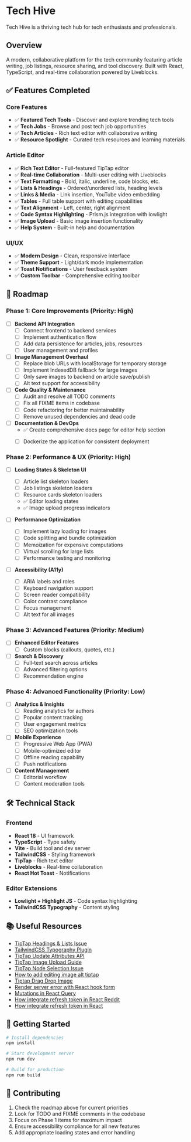# Tech Hive

Tech Hive is a thriving tech hub for tech enthusiasts and professionals.

## Overview

A modern, collaborative platform for the tech community featuring article writing, job listings, resource sharing, and tool discovery. Built with React, TypeScript, and real-time collaboration powered by Liveblocks.

## ✅ Features Completed

### Core Features
- ✅ **Featured Tech Tools** - Discover and explore trending tech tools
- ✅ **Tech Jobs** - Browse and post tech job opportunities  
- ✅ **Tech Articles** - Rich text editor with collaborative writing
- ✅ **Resource Spotlight** - Curated tech resources and learning materials

### Article Editor
- ✅ **Rich Text Editor** - Full-featured TipTap editor
- ✅ **Real-time Collaboration** - Multi-user editing with Liveblocks
- ✅ **Text Formatting** - Bold, italic, underline, code blocks, etc.
- ✅ **Lists & Headings** - Ordered/unordered lists, heading levels
- ✅ **Links & Media** - Link insertion, YouTube video embedding
- ✅ **Tables** - Full table support with editing capabilities
- ✅ **Text Alignment** - Left, center, right alignment
- ✅ **Code Syntax Highlighting** - Prism.js integration with lowlight
- ✅ **Image Upload** - Basic image insertion functionality
- ✅ **Help System** - Built-in help and documentation

### UI/UX
- ✅ **Modern Design** - Clean, responsive interface
- ✅ **Theme Support** - Light/dark mode implementation
- ✅ **Toast Notifications** - User feedback system
- ✅ **Custom Toolbar** - Comprehensive editing toolbar

## 🚧 Roadmap

### Phase 1: Core Improvements (Priority: High)
- [ ] **Backend API Integration**
  - [ ] Connect frontend to backend services
  - [ ] Implement authentication flow
  - [ ] Add data persistence for articles, jobs, resources
  - [ ] User management and profiles

- [ ] **Image Management Overhaul**
  - [ ] Replace blob URLs with localStorage for temporary storage
  - [ ] Implement IndexedDB fallback for large images
  - [ ] Only save images to backend on article save/publish
  - [ ] Alt text support for accessibility

- [ ] **Code Quality & Maintenance**
  - [ ] Audit and resolve all TODO comments
  - [ ] Fix all FIXME items in codebase
  - [ ] Code refactoring for better maintainability
  - [ ] Remove unused dependencies and dead code

- [ ] **Documentation & DevOps**
  - ✅ Create comprehensive docs page for editor help section
  - [ ] Dockerize the application for consistent deployment
  

### Phase 2: Performance & UX (Priority: High)
- [ ] **Loading States & Skeleton UI**
  - [ ] Article list skeleton loaders
  - [ ] Job listings skeleton loaders  
  - [ ] Resource cards skeleton loaders
  - ✅ Editor loading states
  - ✅ Image upload progress indicators

- [ ] **Performance Optimization**
  - [ ] Implement lazy loading for images
  - [ ] Code splitting and bundle optimization
  - [ ] Memoization for expensive computations
  - [ ] Virtual scrolling for large lists
  - [ ] Performance testing and monitoring

- [ ] **Accessibility (A11y)**
  - [ ] ARIA labels and roles
  - [ ] Keyboard navigation support
  - [ ] Screen reader compatibility
  - [ ] Color contrast compliance
  - [ ] Focus management
  - [ ] Alt text for all images

### Phase 3: Advanced Features (Priority: Medium)
- [ ] **Enhanced Editor Features**
  - [ ] Custom blocks (callouts, quotes, etc.)

- [ ] **Search & Discovery**
  - [ ] Full-text search across articles
  - [ ] Advanced filtering options
  - [ ] Recommendation engine

### Phase 4: Advanced Functionality (Priority: Low)
- [ ] **Analytics & Insights**
  - [ ] Reading analytics for authors
  - [ ] Popular content tracking
  - [ ] User engagement metrics
  - [ ] SEO optimization tools

- [ ] **Mobile Experience**
  - [ ] Progressive Web App (PWA)
  - [ ] Mobile-optimized editor
  - [ ] Offline reading capability
  - [ ] Push notifications

- [ ] **Content Management**
  - [ ] Editorial workflow
  - [ ] Content moderation tools

## 🛠 Technical Stack

### Frontend
- **React 18** - UI framework
- **TypeScript** - Type safety
- **Vite** - Build tool and dev server
- **TailwindCSS** - Styling framework
- **TipTap** - Rich text editor
- **Liveblocks** - Real-time collaboration
- **React Hot Toast** - Notifications

### Editor Extensions
- **Lowlight + Highlight JS** - Code syntax highlighting
- **TailwindCSS Typography** - Content styling

## 📚 Useful Resources

- [TipTap Headings & Lists Issue](https://stackoverflow.com/questions/78057571/why-isnt-the-headings-and-lists-working-in-tiptap)
- [TailwindCSS Typography Plugin](https://github.com/tailwindlabs/tailwindcss-typography)
- [TipTap Update Attributes API](https://tiptap.dev/docs/editor/api/commands/nodes-and-marks/update-attributes)
- [TipTap Image Upload Guide](https://stackoverflow.com/questions/78147060/how-to-upload-inserted-images-with-image-extension-in-tiptap)
- [TipTap Node Selection Issue](https://stackoverflow.com/questions/78161917/updating-attributes-on-the-image-caused-the-node-to-be-deselected-in-tiptap)
- [How to add editing image alt tiptap](https://angelika.me/2023/02/26/how-to-add-editing-image-alt-text-tiptap/)
- [Tiptap Drag Drop Image](https://www.codemzy.com/blog/tiptap-drag-drop-image)
- [Render server error with React hook form](https://react-hook-form.com/get-started)
- [Mutations in React Query](https://tkdodo.eu/blog/mastering-mutations-in-react-query)
- [How integrate refresh token in React Reddit](https://www.reddit.com/r/reactjs/comments/1ejtu9h/how_to_integrate_refresh_tokens_in_react/)
- [How integrate refresh token in React](https://rabbitbyte.club/how-to-integrate-refresh-tokens-in-react-app/)

## 🚀 Getting Started

```bash
# Install dependencies
npm install

# Start development server
npm run dev

# Build for production
npm run build
```

## 🤝 Contributing

1. Check the roadmap above for current priorities
2. Look for TODO and FIXME comments in the codebase
3. Focus on Phase 1 items for maximum impact
4. Ensure accessibility compliance for all new features
5. Add appropriate loading states and error handling

